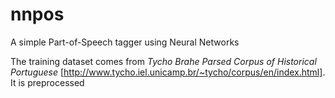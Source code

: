# nnpos
A simple Part-of-Speech tagger using Neural Networks

The training dataset comes from _Tycho Brahe Parsed Corpus of Historical Portuguese_ [http://www.tycho.iel.unicamp.br/~tycho/corpus/en/index.html]. It is preprocessed